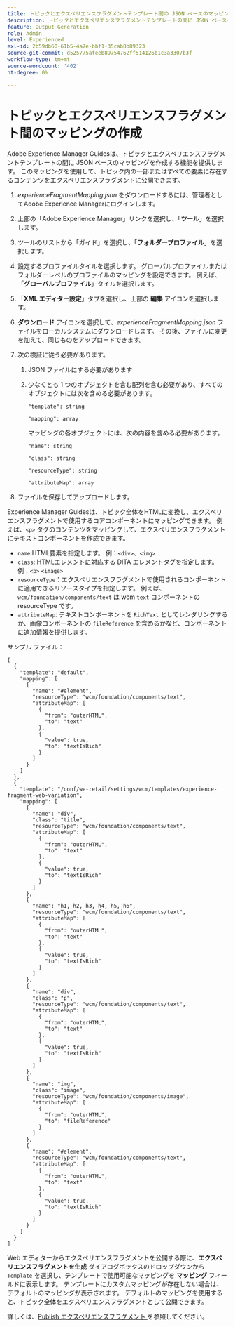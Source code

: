 ```yaml
---
title: トピックとエクスペリエンスフラグメントテンプレート間の JSON ベースのマッピングを設定します。
description: トピックとエクスペリエンスフラグメントテンプレートの間に JSON ベースのマッピングを設定する方法を説明します。
feature: Output Generation
role: Admin
level: Experienced
exl-id: 2b59db60-61b5-4a7e-bbf1-35cab8b89323
source-git-commit: d525775afeeb89754762ff514126b1c3a3307b3f
workflow-type: tm+mt
source-wordcount: '402'
ht-degree: 0%

---
```


# トピックとエクスペリエンスフラグメント間のマッピングの作成

Adobe Experience Manager Guidesは、トピックとエクスペリエンスフラグメントテンプレートの間に JSON ベースのマッピングを作成する機能を提供します。 このマッピングを使用して、トピック内の一部またはすべての要素に存在するコンテンツをエクスペリエンスフラグメントに公開できます。

1. *experienceFragmentMapping.json* をダウンロードするには、管理者としてAdobe Experience Managerにログインします。
1. 上部の「Adobe Experience Manager」リンクを選択し、「**ツール**」を選択します。
1. ツールのリストから「ガイド」を選択し、「**フォルダープロファイル**」を選択します。
1. 設定するプロファイルタイルを選択します。 グローバルプロファイルまたはフォルダーレベルのプロファイルのマッピングを設定できます。 例えば、「**グローバルプロファイル**」タイルを選択します。
1. 「**XML エディター設定**」タブを選択し、上部の **編集** アイコンを選択します。
1. **ダウンロード** アイコンを選択して、*experienceFragmentMapping.json* ファイルをローカルシステムにダウンロードします。 その後、ファイルに変更を加えて、同じものをアップロードできます。

1. 次の検証に従う必要があります。

   1. JSON ファイルにする必要があります
   2. 少なくとも 1 つのオブジェクトを含む配列を含む必要があり、すべてのオブジェクトには次を含める必要があります。


      `"template": string `

      `"mapping": array`

      マッピングの各オブジェクトには、次の内容を含める必要があります。

      `"name": string`

      `"class": string`

      `"resourceType": string`

      `"attributeMap": array`


1. ファイルを保存してアップロードします。

Experience Manager Guidesは、トピック全体をHTMLに変換し、エクスペリエンスフラグメントで使用するコアコンポーネントにマッピングできます。 例えば、`<p>` タグのコンテンツをマッピングして、エクスペリエンスフラグメントにテキストコンポーネントを作成できます。
* `name`:HTML要素を指定します。 例：`<div>`、`<img>`
* `class`: HTMLエレメントに対応する DITA エレメントタグを指定します。 例：`<p>` `<image>`
* `resourceType`：エクスペリエンスフラグメントで使用されるコンポーネントに適用できるリソースタイプを指定します。 例えば、`wcm/foundation/components/text` は wcm `text` コンポーネントの resourceType です。
* `attributeMap`: テキストコンポーネントを `RichText` としてレンダリングするか、画像コンポーネントの `fileReference` を含めるかなど、コンポーネントに追加情報を提供します。




サンプル ファイル：

```
[
  {
    "template": "default",
    "mapping": [
      {
        "name": "#element",
        "resourceType": "wcm/foundation/components/text",
        "attributeMap": [
          {
            "from": "outerHTML",
            "to": "text"
          },
          {
            "value": true,
            "to": "textIsRich"
          }
        ]
      }
    ]
  },
  {
    "template": "/conf/we-retail/settings/wcm/templates/experience-fragment-web-variation",
    "mapping": [
      {
        "name": "div",
        "class": "title",
        "resourceType": "wcm/foundation/components/text",
        "attributeMap": [
          {
            "from": "outerHTML",
            "to": "text"
          },
          {
            "value": true,
            "to": "textIsRich"
          }
        ]
      },
      {
        "name": "h1, h2, h3, h4, h5, h6",
        "resourceType": "wcm/foundation/components/text",
        "attributeMap": [
          {
            "from": "outerHTML",
            "to": "text"
          },
          {
            "value": true,
            "to": "textIsRich"
          }
        ]
      },
      {
        "name": "div",
        "class": "p",
        "resourceType": "wcm/foundation/components/text",
        "attributeMap": [
          {
            "from": "outerHTML",
            "to": "text"
          },
          {
            "value": true,
            "to": "textIsRich"
          }
        ]
      },
      {
        "name": "img",
        "class": "image",
        "resourceType": "wcm/foundation/components/image",
        "attributeMap": [
          {
            "from": "outerHTML",
            "to": "fileReference"
          }
        ]
      },
      {
        "name": "#element",
        "resourceType": "wcm/foundation/components/text",
        "attributeMap": [
          {
            "from": "outerHTML",
            "to": "text"
          },
          {
            "value": true,
            "to": "textIsRich"
          }
        ]
      }
    ]
  }
]
```



Web エディターからエクスペリエンスフラグメントを公開する際に、**エクスペリエンスフラグメントを生成** ダイアログボックスのドロップダウンから `Template` を選択し、テンプレートで使用可能なマッピングを **マッピング** フィールドに表示します。 テンプレートにカスタムマッピングが存在しない場合は、デフォルトのマッピングが表示されます。 デフォルトのマッピングを使用すると、トピック全体をエクスペリエンスフラグメントとして公開できます。

詳しくは、[Publish エクスペリエンスフラグメント ](../user-guide/publish-experience-fragment.md) を参照してください。
